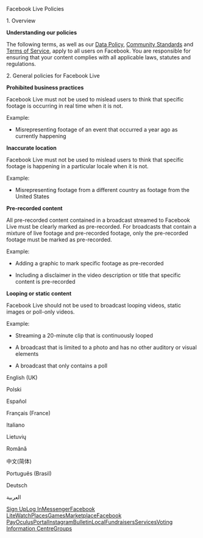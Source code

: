 Facebook Live Policies

1\. Overview

**Understanding our policies**

The following terms, as well as our [Data Policy](https://www.facebook.com/about/privacy/), [Community Standards](https://www.facebook.com/communitystandards/) and [Terms of Service](https://www.facebook.com/legal/terms), apply to all users on Facebook. You are responsible for ensuring that your content complies with all applicable laws, statutes and regulations.

2\. General policies for Facebook Live

**Prohibited business practices**

Facebook Live must not be used to mislead users to think that specific footage is occurring in real time when it is not.

Example:

*   Misrepresenting footage of an event that occurred a year ago as currently happening

**Inaccurate location**

Facebook Live must not be used to mislead users to think that specific footage is happening in a particular locale when it is not.

Example:

*   Misrepresenting footage from a different country as footage from the United States

**Pre-recorded content**

All pre-recorded content contained in a broadcast streamed to Facebook Live must be clearly marked as pre-recorded. For broadcasts that contain a mixture of live footage and pre-recorded footage, only the pre-recorded footage must be marked as pre-recorded.

Example:

*   Adding a graphic to mark specific footage as pre-recorded

*   Including a disclaimer in the video description or title that specific content is pre-recorded

**Looping or static content**

Facebook Live should not be used to broadcast looping videos, static images or poll-only videos.

Example:

*   Streaming a 20-minute clip that is continuously looped

*   A broadcast that is limited to a photo and has no other auditory or visual elements

*   A broadcast that only contains a poll

English (UK)

Polski

Español

Français (France)

Italiano

Lietuvių

Română

中文(简体)

Português (Brasil)

Deutsch

العربية

[Sign Up](https://www.facebook.com/reg/)[Log In](https://www.facebook.com/login/)[Messenger](https://l.facebook.com/l.php?u=https%3A%2F%2Fmessenger.com%2F&h=AT2sIiuHFnxxBeWFJ5GIKlOyq3QmRf6i8WZpzkmmIynpNbd3CZKA6576ZMnaFmqYTOGEhq3qyBNfb_QT3vVeWvf2IfKD7hEMcI9gCf2TVHnBrVTyugjaJQv3FwYXPvgNgXSP5FNzmSTH2tzH7ZvGAlhIuLHVvoEhBMjdoA)[Facebook Lite](https://www.facebook.com/lite/)[Watch](https://en-gb.facebook.com/watch/)[Places](https://www.facebook.com/places/)[Games](https://www.facebook.com/games/)[Marketplace](https://www.facebook.com/marketplace/)[Facebook Pay](https://pay.facebook.com/)[Oculus](https://l.facebook.com/l.php?u=https%3A%2F%2Fwww.oculus.com%2F&h=AT2sIiuHFnxxBeWFJ5GIKlOyq3QmRf6i8WZpzkmmIynpNbd3CZKA6576ZMnaFmqYTOGEhq3qyBNfb_QT3vVeWvf2IfKD7hEMcI9gCf2TVHnBrVTyugjaJQv3FwYXPvgNgXSP5FNzmSTH2tzH7ZvGAlhIuLHVvoEhBMjdoA)[Portal](https://portal.facebook.com/)[Instagram](https://l.facebook.com/l.php?u=https%3A%2F%2Fwww.instagram.com%2F&h=AT2sIiuHFnxxBeWFJ5GIKlOyq3QmRf6i8WZpzkmmIynpNbd3CZKA6576ZMnaFmqYTOGEhq3qyBNfb_QT3vVeWvf2IfKD7hEMcI9gCf2TVHnBrVTyugjaJQv3FwYXPvgNgXSP5FNzmSTH2tzH7ZvGAlhIuLHVvoEhBMjdoA)[Bulletin](https://www.bulletin.com/)[Local](https://www.facebook.com/local/lists/245019872666104/)[Fundraisers](https://www.facebook.com/fundraisers/)[Services](https://www.facebook.com/biz/directory/)[Voting Information Centre](https://www.facebook.com/votinginformationcenter/?entry_point=c2l0ZQ%3D%3D)[Groups](https://www.facebook.com/groups/explore/)